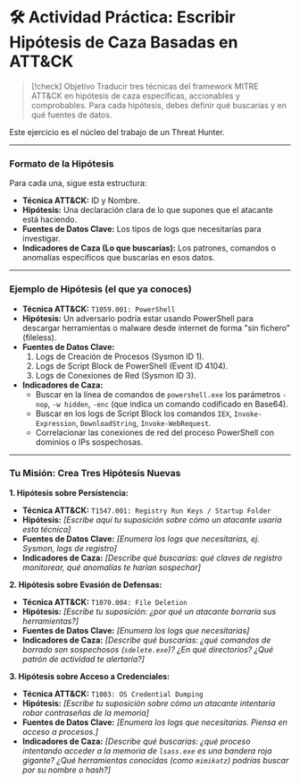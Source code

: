# 🛠️ Actividad Práctica: Escribir Hipótesis de Caza Basadas en ATT&CK

> [!check] Objetivo
> Traducir tres técnicas del framework MITRE ATT&CK en hipótesis de caza específicas, accionables y comprobables. Para cada hipótesis, debes definir qué buscarías y en qué fuentes de datos.

Este ejercicio es el núcleo del trabajo de un Threat Hunter.

---

### Formato de la Hipótesis

Para cada una, sigue esta estructura:

-   **Técnica ATT&CK:** ID y Nombre.
-   **Hipótesis:** Una declaración clara de lo que supones que el atacante está haciendo.
-   **Fuentes de Datos Clave:** Los tipos de logs que necesitarías para investigar.
-   **Indicadores de Caza (Lo que buscarías):** Los patrones, comandos o anomalías específicos que buscarías en esos datos.

---

### Ejemplo de Hipótesis (el que ya conoces)

-   **Técnica ATT&CK:** `T1059.001: PowerShell`
-   **Hipótesis:** Un adversario podría estar usando PowerShell para descargar herramientas o malware desde internet de forma "sin fichero" (fileless).
-   **Fuentes de Datos Clave:**
    1.  Logs de Creación de Procesos (Sysmon ID 1).
    2.  Logs de Script Block de PowerShell (Event ID 4104).
    3.  Logs de Conexiones de Red (Sysmon ID 3).
-   **Indicadores de Caza:**
    -   Buscar en la línea de comandos de `powershell.exe` los parámetros `-nop`, `-w hidden`, `-enc` (que indica un comando codificado en Base64).
    -   Buscar en los logs de Script Block los comandos `IEX`, `Invoke-Expression`, `DownloadString`, `Invoke-WebRequest`.
    -   Correlacionar las conexiones de red del proceso PowerShell con dominios o IPs sospechosas.

---

### Tu Misión: Crea Tres Hipótesis Nuevas

**1. Hipótesis sobre Persistencia:**
-   **Técnica ATT&CK:** `T1547.001: Registry Run Keys / Startup Folder`
-   **Hipótesis:** *[Escribe aquí tu suposición sobre cómo un atacante usaría esta técnica]*
-   **Fuentes de Datos Clave:** *[Enumera los logs que necesitarías, ej. Sysmon, logs de registro]*
-   **Indicadores de Caza:** *[Describe qué buscarías: qué claves de registro monitorear, qué anomalías te harían sospechar]*

**2. Hipótesis sobre Evasión de Defensas:**
-   **Técnica ATT&CK:** `T1070.004: File Deletion`
-   **Hipótesis:** *[Escribe tu suposición: ¿por qué un atacante borraría sus herramientas?]*
-   **Fuentes de Datos Clave:** *[Enumera los logs que necesitarías]*
-   **Indicadores de Caza:** *[Describe qué buscarías: ¿qué comandos de borrado son sospechosos (`sdelete.exe`)? ¿En qué directorios? ¿Qué patrón de actividad te alertaría?]*

**3. Hipótesis sobre Acceso a Credenciales:**
-   **Técnica ATT&CK:** `T1003: OS Credential Dumping`
-   **Hipótesis:** *[Escribe tu suposición sobre cómo un atacante intentaría robar contraseñas de la memoria]*
-   **Fuentes de Datos Clave:** *[Enumera los logs que necesitarías. Piensa en acceso a procesos.]*
-   **Indicadores de Caza:** *[Describe qué buscarías: ¿qué proceso intentando acceder a la memoria de `lsass.exe` es una bandera roja gigante? ¿Qué herramientas conocidas (como `mimikatz`) podrías buscar por su nombre o hash?]*
